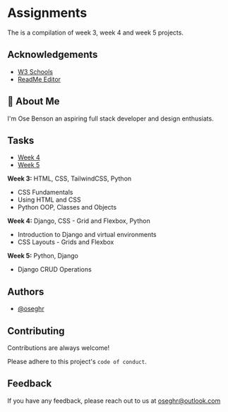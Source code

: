 
# Assignments

The is a compilation of week 3, week 4 and week 5 projects.


## Acknowledgements

 - [W3 Schools](https://w3schools.com)
 - [ReadMe Editor](https://readme.so/editor)

## 🚀 About Me
I'm Ose Benson an aspiring full stack developer and design enthusiats.


## Tasks


- [Week 4](https://linktodocumentation)
- [Week 5](https://linktodocumentation)


**Week 3:** HTML, CSS, TailwindCSS, Python
- CSS Fundamentals
- Using HTML and CSS
- Python OOP, Classes and Objects

**Week 4:** Django, CSS - Grid and Flexbox, Python
- Introduction to Django and virtual environments
- CSS Layouts - Grids and Flexbox

**Week 5:** Python, Django
- Django CRUD Operations


## Authors

- [@oseghr](https://www.github.com/oseghr)


## Contributing

Contributions are always welcome!

Please adhere to this project's `code of conduct`.


## Feedback

If you have any feedback, please reach out to us at oseghr@outlook.com


